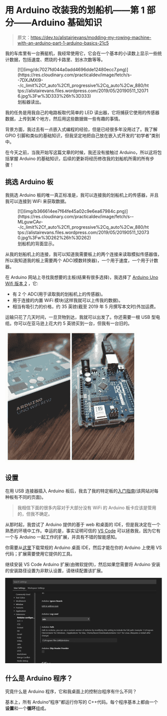 # 用 Arduino 改装我的划船机——第 1 部分——Arduino 基础知识

> 原文：<https://dev.to/alistairjevans/modding-my-rowing-machine-with-an-arduino-part-1-arduino-basics-21c5>

我的车库里有一台赛艇机，我经常使用它，它会在一个基本的小读数上显示一些统计数据，包括速度、燃烧的卡路里、划水次数等等。

<figure>[![](img/dc7027fd044a0add4696dde12480ecc7.png)](https://res.cloudinary.com/practicaldev/image/fetch/s--7DXJMXl9--/c_limit%2Cf_auto%2Cfl_progressive%2Cq_auto%2Cw_880/https://alistairevans.files.wordpress.com/2019/05/20190511_120716.jpg%3Fw%3D333%26h%3D333) 

<figcaption>划船器读出。</figcaption>

</figure>

我的任务是用我自己的电路板取代简单的 LED 读出器，它将捕获它使用的传感器数据，上传到某个地方，然后用这些数据做一些有趣的事情。

背景方面，我过去有一点嵌入式编程的经验，但是已经很多年没用过了。我了解 GPIO 引脚和类似的基础知识，但我坚定地把自己放在嵌入式开发的“初学者”类别中。

在今天之前，当我开始写这篇文章的时候，我还没有接触过 Arduino，所以这将包括掌握 Arduino 的基础知识，后续的更新将经历修改我的划船机所需的所有步骤！

## 挑选 Arduino 板

我挑选 Arduino 板的唯一真正标准是，我可以连接我的划船机上的传感器，并且我可以连接到 WiFi 来获取数据。

<figure>[![](img/b366614ee7f64fe45a02c9e6ea67984c.png)](https://res.cloudinary.com/practicaldev/image/fetch/s--MLguwCAv--/c_limit%2Cf_auto%2Cfl_progressive%2Cq_auto%2Cw_880/https://alistairevans.files.wordpress.com/2019/05/20190511_120730.jpg%3Fw%3D262%26h%3D262) 

<figcaption>划船机的背面显示。</figcaption>

</figure>

从我的划船机上的连接，我可以知道我需要板上的两个连接来读取模拟传感器值，所以我知道我的板上需要两个 ADC(模数转换器)，一个用于速度，一个用于计数器。

在 Arduino 网站上寻找我想要的主板(结果有很多选择)，我选择了 [Arduino Uno Wifi 版本 2](https://store.arduino.cc/arduino-uno-wiFi-rev2) ，它:

*   有 2 个 ADC(用于读取我的划船机上的传感器)。
*   用于连接的内置 WiFi 模块(这样我就可以上传我的数据)。
*   相当有吸引力的价格，约 35 英镑(截至 2019 年 5 月撰写本文时)外加运费。

运输只花了几天时间，一旦货物到达，我就可以出发了。你还需要一根 USB 型电缆。你可以在亚马逊上花大约 5 英镑买到一台，但我有一台旧的。

[![](img/97b96f4c126ef72f182748ee3459bd39.png)](https://res.cloudinary.com/practicaldev/image/fetch/s--4re5hzqB--/c_limit%2Cf_auto%2Cfl_progressive%2Cq_auto%2Cw_880/https://alistairevans.files.wordpress.com/2019/05/20190511_115822-collage.jpg%3Fw%3D424%26h%3D424)

## 设置

在用 USB 连接器插入 Arduino 板后，我去了我的特定板的[入门指南](https://www.arduino.cc/en/Guide/ArduinoUnoWiFiRev2)(该网站对每种板有不同的页面)。

> 我相信下面的很多内容对于大部分没有 WiFi 的 Arduino 板卡应该是管用的，但我不确定。

从那时起，我尝试了 Arduino 提供的基于 web 和桌面的 IDE，但是我决定在一个熟悉的环境中工作。幸运的是，事实证明可信的 [VS Code](https://code.visualstudio.com/) 可以拯救我，因为它有一个与 Arduino 一起工作的扩展，并具有不错的智能感知。

你需要从[这里](https://www.arduino.cc/en/guide/windows)下载常规的 Arduino 桌面 IDE，然后才能在你的 Arduino 上使用 VS 代码；扩展需要使用它提供的工具。

继续安装 VS Code Arduino 扩展(由微软提供)，然后如果您需要将 Arduino 安装的安装路径设置为非默认设置，请继续配置该扩展。

[![](img/c52e9ff3fb98c7991a0f0b16a18f4577.png)](https://res.cloudinary.com/practicaldev/image/fetch/s--15IgYaPC--/c_limit%2Cf_auto%2Cfl_progressive%2Cq_auto%2Cw_880/https://alistairevans.files.wordpress.com/2019/05/image-7.png%3Fw%3D698%26h%3D379)

## 什么是 Arduino 程序？

究竟什么是 Arduino 程序，它和我桌面上的控制台程序有什么不同？

基本上，所有 Arduino“程序”都运行你写的 C++代码。每个程序基本上都由一个**设置**和一个**循环**组成。